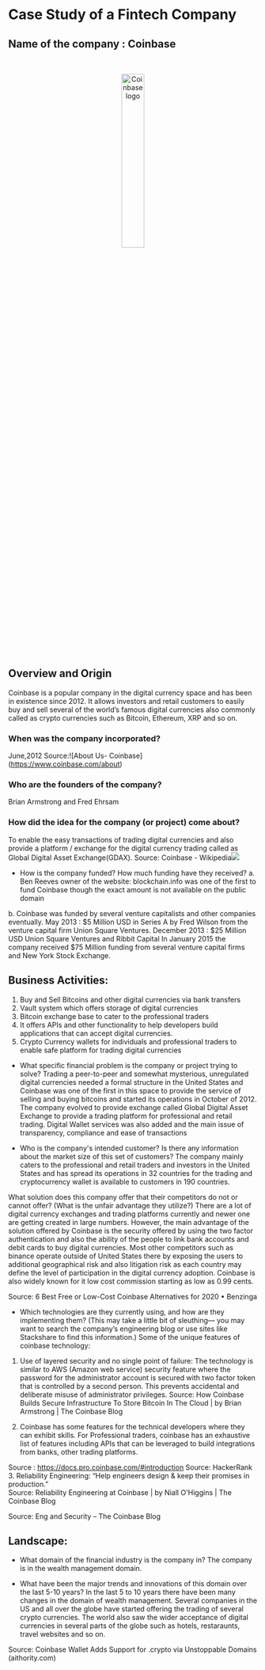 # Case Study of a Fintech Company
## Name of the company : <b>Coinbase</b>
  <br/>
<p align="center">
        <img width="30%" src="https://www.coinbase.com/img/og-default.jpg" alt="Coinbase logo">
    </a>
</p>

## Overview and Origin 
Coinbase is a popular company in the digital currency space and has been in existence since 2012. It allows investors and retail customers to easily buy and sell several of the world’s famous digital currencies also commonly called as crypto currencies such as Bitcoin, Ethereum, XRP and so on.

### When was the company incorporated? 
June,2012
Source:![About Us- Coinbase] (https://www.coinbase.com/about)

### Who are the founders of the company? 

Brian Armstrong and Fred Ehrsam

### How did the idea for the company (or project) come about? 
To enable the easy transactions of trading digital currencies and also provide a platform / exchange for the digital currency trading called as Global Digital Asset Exchange(GDAX). 
Source: Coinbase - Wikipedia![](https://en.wikipedia.org/wiki/Coinbase)
* How is the company funded? How much funding have they received?
a.	 Ben Reeves owner of the website:  blockchain.info was one of the first to fund Coinbase though the exact amount is not available on the public domain

b.	Coinbase was funded by several venture capitalists and other companies eventually. May 2013 : $5 Million USD in Series A by Fred Wilson from the venture capital firm Union Square Ventures.
December 2013 : $25 Million USD Union Square Ventures and Ribbit Capital
In January 2015 the company received $75 Million funding from several venture capital firms and New York Stock Exchange.


## Business Activities: 
1.	Buy and Sell Bitcoins and other digital currencies via bank transfers
2.	Vault system which offers storage of digital currencies
3.	Bitcoin exchange base to cater to the professional traders
4.	It offers APIs and other functionality to help developers build applications that can accept digital currencies.
5.	Crypto Currency wallets for individuals and professional traders to enable safe platform for trading digital currencies
* What specific financial problem is the company or project trying to solve? 
Trading a peer-to-peer and somewhat mysterious, unregulated digital currencies needed a formal structure in the United States and Coinbase was one of the first in this space to provide the service of selling and buying bitcoins and started its operations in October of 2012. The company evolved to provide exchange called Global Digital Asset Exchange to provide a trading platform for professional and retail trading. Digital Wallet services was also added and the main issue of transparency, compliance and ease of transactions

* Who is the company's intended customer?  Is there any information about the market size of this set of customers?
The company mainly caters to the professional and retail traders and investors in the United States and has spread its operations in 32 countries for the trading and cryptocurrency wallet is available to customers in 190 countries.

What solution does this company offer that their competitors do not or cannot offer? (What is the unfair advantage they utilize?)
There are a lot of digital currency exchanges and trading platforms currently and newer one are getting created in large numbers. However, the main advantage of the solution offered by Coinbase is the security offered by using the two factor authentication and also the ability of the people to link bank accounts and debit cards to buy digital currencies. Most other competitors such as binance operate outside of United States there by exposing the users to additional geographical risk and also litigation risk as each country  may define the level of participation in the digital currency adoption. Coinbase is also widely known for it low cost commission starting as low as 0.99 cents.

Source: 6 Best Free or Low-Cost Coinbase Alternatives for 2020 • Benzinga
* Which technologies are they currently using, and how are they implementing them? (This may take a little bit of sleuthing–– you may want to search the company’s engineering blog or use sites like Stackshare to find this information.)
Some of the unique features of coinbase technology:
1.	Use of layered security and no single point of failure: The technology is similar to AWS (Amazon web service) security feature where the password for the administrator account is secured with two factor token that is controlled by a second person. This prevents accidental and deliberate misuse of administrator privileges. 
Source: How Coinbase Builds Secure Infrastructure To Store Bitcoin In The Cloud | by Brian Armstrong | The Coinbase Blog

2.	Coinbase has some features for the technical developers where they can exhibit skills. For Professional traders, coinbase has an exhaustive list of features including APIs that can be leveraged to build integrations from banks, other trading platforms.

Source : https://docs.pro.coinbase.com/#introduction
Source: HackerRank
3.	Reliability Engineering: “Help engineers design & keep their promises in production.”  
Source: Reliability Engineering at Coinbase | by Niall O'Higgins | The Coinbase Blog


Source: Eng and Security – The Coinbase Blog

## Landscape:

* What domain of the financial industry is the company in?
  The company is in the wealth management domain.

* What have been the major trends and innovations of this domain over the last 5-10 years?
In the last 5 to 10 years there have been many changes in the domain of wealth management. Several companies in the US and all over the globe have started offering the trading of several crypto currencies. The world also saw the wider acceptance of digital currencies in several parts of the globe such as hotels, restaraunts, travel websites and so on. 

Source: Coinbase Wallet Adds Support for .crypto via Unstoppable Domains (aithority.com)

